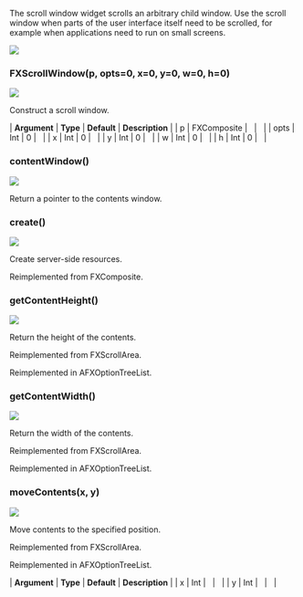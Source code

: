 The scroll window widget scrolls an arbitrary child window. Use the scroll window when parts of the user interface itself need to be scrolled, for example when applications need to run on small screens.

![](https://help.3ds.com/2023/English/DSSIMULIA_Established/SIMACAERefImages/gui-fxscrollwindow.png)

### FXScrollWindow(p, opts=0, x=0, y=0, w=0, h=0)  
![](https://help.3ds.com/2023/English/DSSIMULIA_Established/IconsReference/butix_top_wline.png)

Construct a scroll window.

| **Argument** | **Type** | **Default** | **Description** |
| p | FXComposite |   |   |
| opts | Int | 0 |   |
| x | Int | 0 |   |
| y | Int | 0 |   |
| w | Int | 0 |   |
| h | Int | 0 |   |

### contentWindow()  
![](https://help.3ds.com/2023/English/DSSIMULIA_Established/IconsReference/butix_top_wline.png)

Return a pointer to the contents window.

### create()  
![](https://help.3ds.com/2023/English/DSSIMULIA_Established/IconsReference/butix_top_wline.png)

Create server-side resources.

Reimplemented from FXComposite.

### getContentHeight()  
![](https://help.3ds.com/2023/English/DSSIMULIA_Established/IconsReference/butix_top_wline.png)

Return the height of the contents.

Reimplemented from FXScrollArea.

Reimplemented in AFXOptionTreeList.

### getContentWidth()  
![](https://help.3ds.com/2023/English/DSSIMULIA_Established/IconsReference/butix_top_wline.png)

Return the width of the contents.

Reimplemented from FXScrollArea.

Reimplemented in AFXOptionTreeList.

### moveContents(x, y)  
![](https://help.3ds.com/2023/English/DSSIMULIA_Established/IconsReference/butix_top_wline.png)

Move contents to the specified position.

Reimplemented from FXScrollArea.

Reimplemented in AFXOptionTreeList.

| **Argument** | **Type** | **Default** | **Description** |
| x | Int |   |   |
| y | Int |   |   |
